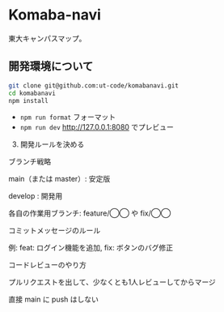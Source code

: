 # Komaba-navi

東大キャンパスマップ。

## 開発環境について

```sh
git clone git@github.com:ut-code/komabanavi.git
cd komabanavi
npm install
```

- `npm run format` フォーマット
- `npm run dev` http://127.0.0.1:8080 でプレビュー

3. 開発ルールを決める

ブランチ戦略

main（または master）: 安定版

develop : 開発用

各自の作業用ブランチ: feature/◯◯ や fix/◯◯

コミットメッセージのルール

例: feat: ログイン機能を追加, fix: ボタンのバグ修正

コードレビューのやり方

プルリクエストを出して、少なくとも1人レビューしてからマージ

直接 main に push はしない
